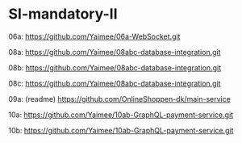 # SI-mandatory-II

06a: https://github.com/Yaimee/06a-WebSocket.git

08a: https://github.com/Yaimee/08abc-database-integration.git

08b: https://github.com/Yaimee/08abc-database-integration.git

08c: https://github.com/Yaimee/08abc-database-integration.git

09a: (readme) https://github.com/OnlineShoppen-dk/main-service

10a: https://github.com/Yaimee/10ab-GraphQL-payment-service.git

10b: https://github.com/Yaimee/10ab-GraphQL-payment-service.git
